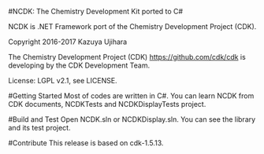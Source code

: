 #NCDK: The Chemistry Development Kit ported to C# 

NCDK is .NET Framework port of the Chemistry Development Project (CDK).

Copyright 2016-2017 Kazuya Ujihara

The Chemistry Development Project (CDK) <https://github.com/cdk/cdk> is developing by the CDK Development Team.

License: LGPL v2.1, see LICENSE.

#Getting Started
Most of codes are written in C#. You can learn NCDK from CDK documents, NCDKTests and NCDKDisplayTests project.

#Build and Test
Open NCDK.sln or NCDKDisplay.sln. You can see the library and its test project.

#Contribute
This release is based on cdk-1.5.13.
